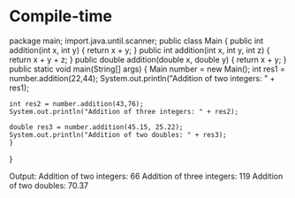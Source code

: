 # Compile-time
package main;
import.java.until.scanner;
public class Main {
public int addition(int x, int y) {
    return x + y;
  }
  public int addition(int x, int y, int z) {
    return x + y + z;
  }
  public double addition(double x, double y) {
    return x + y;
  }
    public static void main(String[] args) {
        Main number = new Main();
    int res1 = number.addition(22,44);
    System.out.println("Addition of two integers: " + res1);

    int res2 = number.addition(43,76);
    System.out.println("Addition of three integers: " + res2);

    double res3 = number.addition(45.15, 25.22);
    System.out.println("Addition of two doubles: " + res3);
    }
    
}

Output:
Addition of two integers: 66
Addition of three integers: 119
Addition of two doubles: 70.37
